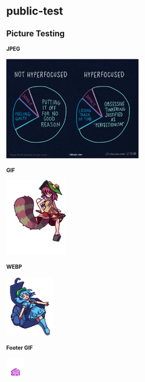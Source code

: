 # public-test

## Picture Testing

#### JPEG

<img alt="adhd-hyperfocus" src="https://github.com/semanticdata/public-test/blob/main/JPEG/adhd-hyperfocus.jpg?raw=true" width="350" />

#### GIF

<img alt="gif animation" src="https://github.com/semanticdata/public-test/blob/main/GIF/67.gif?raw=true" />

#### WEBP

<img alt="webp animation" src="https://raw.githubusercontent.com/semanticdata/public-test/main/WEBP/67.webp?raw=true" />

#### Footer GIF

<img alt="footer gif" src="https://raw.githubusercontent.com/semanticdata/public-test/main/GIF/foot.gif?raw=true" />
